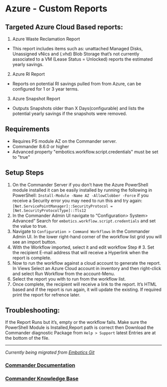 # Azure  - Custom Reports
 
## Targeted Azure Cloud Based reports:
1. Azure Waste Reclamation Report
  - This report includes items such as: unattached Managed Disks, Unassigned vNics and (.vhd) Blob Storage that’s not currently associated to a VM (Lease Status = Unlocked) reports the estimated yearly savings. 
2. Azure RI Report
 - Reports on potential RI savings pulled from from Azure, can be configured for 1 or 3 year terms. 
3. Azure Snapshot Report
 - Outputs Snapshots older than X Days(configurable) and lists the potential yearly savings if the snapshots were removed.

## Requirements
 - Requires PS module AZ on the Commander server.
 - Commander 8.6.0 or higher
 - Advanced property "embotics.workflow.script.credentials" must be set to "true"


## Setup Steps
1. On the Commander Server if you don’t have the Azure PowerShell module installed it can be easily  installed by running the following in PowerShell:
```Install-Module -Name AZ -AllowClobber -Force```
if you receive a Security error you may need to run this and try again:
```[Net.ServicePointManager]::SecurityProtocol = [Net.SecurityProtocolType]::Tls12```
2. In the Commander Admin UI navigate to “Configuration> System> Advanced”
Search for ```embotics.workflow.script.credentials``` and set the value to true.
3. Navigate to ```Configuration > Command Workflows``` in the Commander Admin UI. In the lower right-hand corner of the workflow list grid you will see an import button.
4. With the Workflow imported, select it and edit workflow Step # 3. Set the recipient E-mail address that will receive a Hyperlink when the report is complete.
5. Now to run the workflow against a cloud account to generate the report. In Views Select an Azure Cloud account in inventory and then right-click and select Run Workflow from the account-Menu.
6. Select the report you with to run from the workflow list.
7. Once complete, the recipient will receive a link to the report. It’s HTML based and if the report is run again, it will update the existing. If required print the report for refrence later.



 
## Troubleshooting:
If the Report Runs but it’s, empty or the workflow fails. Make sure the PowerShell Module is Installed,Report path is correct then Download the Commander diagnostic Package from ```Help > Support``` latest Entries are at the bottom of the file.


_______ 

*Currently being migrated from [Embotics Git](https://github.com/Embotics)*

### [Commander Documentation](https://docs.snowsoftware.com/commander/index.htm)

### [Commander Knowledge Base](https://community.snowsoftware.com/s/topic/0TO1r000000E5srGAC/commander?tabset-056aa=2)



